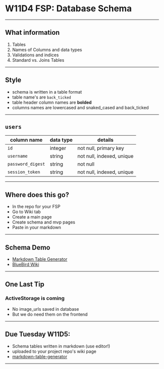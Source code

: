 
# W11D4 FSP: Database Schema
---

## What information 
1. Tables
2. Names of Columns and data types 
3. Validations and indices
4. Standard vs. Joins Tables

---

## Style
- schema is written in a table format
- table name's are `back_ticked`
- table header column names are **bolded**
- columns names are lowercased and snaked_cased and back_ticked

---

## `users`
column name     | data type | details
----------------|-----------|-----------------------
`id `             | integer   | not null, primary key
`username  `      | string    | not null, indexed, unique
`password_digest` | string    | not null
`session_token`   | string    | not null, indexed, unique

---

## Where does this go?
- In the repo for your FSP
- Go to Wiki tab
- Create a main page
- Create schema and mvp pages
- Paste in your markdown

---

## Schema Demo
- [Markdown Table Generator](https://www.tablesgenerator.com/markdown_tables)
- [BlueBird Wiki](https://github.com/appacademy/bluebird/wiki)

---

## One Last Tip
### ActiveStorage is coming
- No image_urls saved in database
- But we do need them on the frontend
---

## Due Tuesday W11D5:
- Schema tables written in markdown (use editor!)
- uploaded to your project repo's wiki page
- [markdown-table-generator](https://www.tablesgenerator.com/markdown_tables)

---